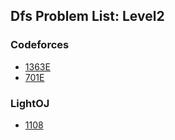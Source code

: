 ## Dfs Problem List: Level2


### Codeforces
- [1363E](/graph/dfs/l2-cf-1363E)
- [701E](/graph/dfs/l2-cf-701E)


### LightOJ
- [1108](/graph/dfs/l2-loj-1108)


